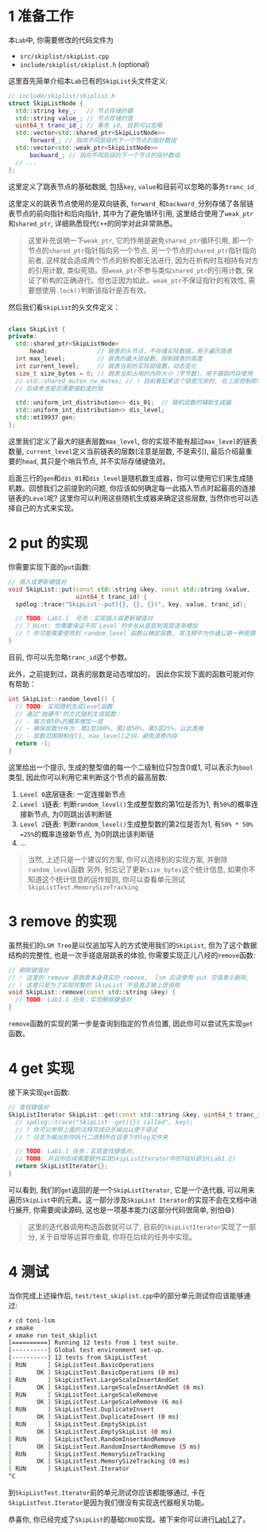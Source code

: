# 1 准备工作
本`Lab`中, 你需要修改的代码文件为
- `src/skiplist/skipList.cpp`
- `include/skiplist/skiplist.h` (optional)

这里首先简单介绍本`Lab`已有的`SkipList`头文件定义:
```cpp
// include/skiplist/skiplist.h
struct SkipListNode {
  std::string key_;   // 节点存储的键
  std::string value_; // 节点存储的值
  uint64_t tranc_id_; // 事务 id, 目前可以忽略
  std::vector<std::shared_ptr<SkipListNode>>
      forward_; // 指向不同层级的下一个节点的指针数组
  std::vector<std::weak_ptr<SkipListNode>>
      backward_; // 指向不同层级的下一个节点的指针数组
  // ...
};
```
这里定义了跳表节点的基础数据, 包括`key`, `value`和目前可以忽略的事务`tranc_id_`

这里定义的跳表节点使用的是双向链表, `forward_`和`backward_`分别存储了各层链表节点的前向指针和后向指针, 其中为了避免循环引用, 这里结合使用了`weak_ptr`和`shared_ptr`, 详细熟悉现代`C++`的同学对此非常熟悉。

> 这里补充说明一下`weak_ptr`, 它的作用是避免`shared_ptr`循环引用, 即一个节点的`shared_ptr`指针指向另一个节点, 另一个节点的`shared_ptr`指针指向前者, 这样就会造成两个节点的析构都无法进行, 因为在析构时互相持有对方的引用计数, 类似死锁。但`weak_ptr`不参与类似`shared_ptr`的引用计数, 保证了析构的正确进行。但也正因为如此，`weak_ptr`不保证指针的有效性, 需要想使用`.lock()`判断该指针是否有效。

然后我们看`SkipList`的头文件定义：
```cpp

class SkipList {
private:
  std::shared_ptr<SkipListNode>
      head;              // 跳表的头节点，不存储实际数据，用于遍历跳表
  int max_level;         // 跳表的最大层级数，限制跳表的高度
  int current_level;     // 跳表当前的实际层级数，动态变化
  size_t size_bytes = 0; // 跳表当前占用的内存大小（字节数），用于跟踪内存使用
  // std::shared_mutex rw_mutex; // ! 目前看起来这个锁是冗余的, 在上层控制即可,
  // 后续考虑是否需要细粒度的锁

  std::uniform_int_distribution<> dis_01;  // 随机层数的辅助生成器
  std::uniform_int_distribution<> dis_level;
  std::mt19937 gen;
};
```

这里我们定义了最大的链表层数`max_level`, 你的实现不能有超过`max_level`的链表数量, `current_level`定义当前链表的层数(注意是层数, 不是索引), 最后介绍最重要的`head`, 其只是个哨兵节点, 并不实际存储键值对。

后面三行的`gen`和`dis_01`和`dis_level`是随机数生成器，你可以使用它们来生成随机数。回想我们之前提到的问题, 你应该如何确定每一此插入节点时起最高的连接链表的`Level`呢? 这里你可以利用这些随机生成器来确定这些层数, 当然你也可以选择自己的方式来实现。

# 2 put 的实现
你需要实现下面的`put`函数:
```cpp
// 插入或更新键值对
void SkipList::put(const std::string &key, const std::string &value,
                   uint64_t tranc_id) {
  spdlog::trace("SkipList--put({}, {}, {})", key, value, tranc_id);

  // TODO: Lab1.1  任务：实现插入或更新键值对
  // ? Hint: 你需要保证不同`Level`的步长从底层到高层逐渐增加
  // ? 你可能需要使用到`random_level`函数以确定层数, 其注释中为你通公路一种思路
}
```
目前, 你可以先忽略`tranc_id`这个参数。

此外，之前提到过，跳表的层数是动态增加的， 因此你实现下面的函数可能对你有帮助：
```cpp
int SkipList::random_level() {
  // TODO: 实现随机生成level函数
  // 通过"抛硬币"的方式随机生成层数：
  // - 每次有50%的概率增加一层
  // - 确保层数分布为：第1层100%，第2层50%，第3层25%，以此类推
  // - 层数范围限制在[1, max_level]之间，避免浪费内存
  return -1;
}
```
这里给出一个提示, 生成的整型值的每一个二级制位只包含0或1, 可以表示为`bool`类型, 因此你可以利用它来判断这个节点的最高层数:
1. `Level 0`底层链表: 一定连接新节点
2. `Level 1`链表: 判断`random_level()`生成整型数的第1位是否为1, 有`50%`的概率连接新节点, 为0则跳出该判断链
3. `Level 2`链表: 判断`random_level()`生成整型数的第2位是否为1, 有`50% * 50% =25%`的概率连接新节点, 为0则跳出该判断链
4. ...

> 当然, 上述只是一个建议的方案, 你可以选择别的实现方案, 并删除`random_level`函数
> 另外, 别忘记了更新`size_bytes`这个统计信息, 如果你不知道这个统计信息的运作规则, 你可以查看单元测试`SkipListTest.MemorySizeTracking`

# 3 remove 的实现
虽然我们的`LSM Tree`是以仅追加写入的方式使用我们的`SkipList`, 但为了这个数据结构的完整性, 也是一次手搓底层跳表的体验, 你需要实现正儿八经的`remove`函数:
```cpp
// 删除键值对
// ! 这里的 remove 是跳表本身真实的 remove,  lsm 应该使用 put 空值表示删除,
// ! 这里只是为了实现完整的 SkipList 不会真正被上层调用
void SkipList::remove(const std::string &key) {
  // TODO: Lab1.1 任务：实现删除键值对
}
```
`remove`函数的实现的第一步是查询到指定的节点位置, 因此你可以尝试先实现`get`函数。

# 4 get 实现
接下来实现`get`函数:
```cpp
// 查找键值对
SkipListIterator SkipList::get(const std::string &key, uint64_t tranc_id) {
  // spdlog::trace("SkipList--get({}) called", key);
  // ? 你可以参照上面的注释完成日志输出以便于调试
  // ? 日志为输出到你执行二进制所在目录下的log文件夹

  // TODO: Lab1.1 任务：实现查找键值对,
  // TODO: 并且你后续需要额外实现SkipListIterator中的TODO部分(Lab1.2)
  return SkipListIterator{};
}
```

可以看到, 我们的`get`返回的是一个`SkipListIterator`, 它是一个迭代器, 可以用来遍历`SkipList`中的元素。这一部分涉及`SkipList Iterator`的实现不会在文档中进行展开, 你需要阅读源码, 这也是一项基本能力(这部分代码很简单, 别怕:smile:)

> 这里的迭代器调用构造函数就可以了, 目前的`SkipListIterator`实现了一部分, 关于自增等运算符重载, 你将在后续的任务中实现。

# 4 测试
当你完成上述操作后, `test/test_skiplist.cpp`中的部分单元测试你应该能够通过:
```bash
✗ cd toni-lsm
✗ xmake
✗ xmake run test_skiplist
[==========] Running 12 tests from 1 test suite.
[----------] Global test environment set-up.
[----------] 12 tests from SkipListTest
[ RUN      ] SkipListTest.BasicOperations
[       OK ] SkipListTest.BasicOperations (0 ms)
[ RUN      ] SkipListTest.LargeScaleInsertAndGet
[       OK ] SkipListTest.LargeScaleInsertAndGet (6 ms)
[ RUN      ] SkipListTest.LargeScaleRemove
[       OK ] SkipListTest.LargeScaleRemove (6 ms)
[ RUN      ] SkipListTest.DuplicateInsert
[       OK ] SkipListTest.DuplicateInsert (0 ms)
[ RUN      ] SkipListTest.EmptySkipList
[       OK ] SkipListTest.EmptySkipList (0 ms)
[ RUN      ] SkipListTest.RandomInsertAndRemove
[       OK ] SkipListTest.RandomInsertAndRemove (5 ms)
[ RUN      ] SkipListTest.MemorySizeTracking
[       OK ] SkipListTest.MemorySizeTracking (0 ms)
[ RUN      ] SkipListTest.Iterator
^C
```
到`SkipListTest.Iterator`前的单元测试你应该都能够通过, 卡在`SkipListTest.Iterator`是因为我们很没有实现迭代器相关功能。

恭喜你, 你已经完成了`SkipList`的基础`CRUD`实现。接下来你可以进行[Lab1.2](./lab1.2-Iterator-query.md)了。